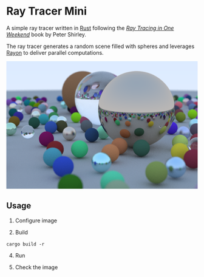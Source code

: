 # Ray Tracer Mini
A simple ray tracer written in [Rust](https://www.rust-lang.org/) following the [_Ray Tracing in One Weekend_](https://raytracing.github.io/books/RayTracingInOneWeekend.html) book by Peter Shirley.

The ray tracer generates a random scene filled with spheres and leverages [Rayon](https://github.com/rayon-rs/rayon) to deliver parallel computations. 

![Final Ray Traced Image](/img_history/image24.png)

## Usage
1. Configure image

2. Build 
```terminal
cargo build -r
```
4. Run

5. Check the image




